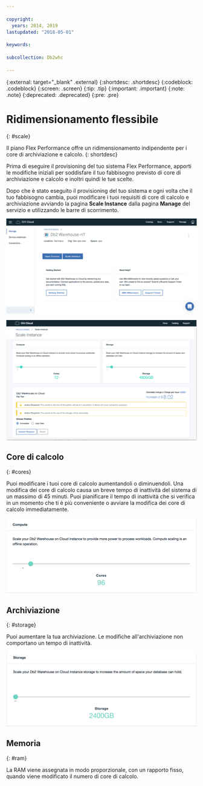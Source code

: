 ```yaml
---

copyright:
  years: 2014, 2019
lastupdated: "2018-05-01"

keywords:

subcollection: Db2whc

---
```


<!-- Attribute definitions --> 
{:external: target="_blank" .external}
{:shortdesc: .shortdesc}
{:codeblock: .codeblock}
{:screen: .screen}
{:tip: .tip}
{:important: .important}
{:note: .note}
{:deprecated: .deprecated}
{:pre: .pre}

# Ridimensionamento flessibile
{: #scale}

Il piano Flex Performance offre un ridimensionamento indipendente per i core di archiviazione e calcolo. 
{: shortdesc}

Prima di eseguire il provisioning del tuo sistema Flex Performance, apporti le modifiche iniziali per soddisfare il tuo fabbisogno previsto di core di archiviazione e calcolo e inoltri quindi le tue scelte.

Dopo che è stato eseguito il provisioning del tuo sistema e ogni volta che il tuo fabbisogno cambia, puoi modificare i tuoi requisiti di core di calcolo e archiviazione avviando la pagina **Scale Instance** dalla pagina **Manage** del servizio e utilizzando le barre di scorrimento.

![Vista della pagina dei core di calcolo della console web](images/launch.png)

![Vista della pagina dei core di calcolo della console web](images/scaling_full.png)

## Core di calcolo
{: #cores}

Puoi modificare i tuoi core di calcolo aumentandoli o diminuendoli. Una modifica dei core di calcolo causa un breve tempo di inattività del sistema di un massimo di 45 minuti. Puoi pianificare il tempo di inattività che si verifica in un momento che ti è più conveniente o avviare la modifica dei core di calcolo immediatamente.

![Vista della pagina dei core di calcolo della console web](images/cores.png)

## Archiviazione
{: #storage}

Puoi aumentare la tua archiviazione. Le modifiche all'archiviazione non comportano un tempo di inattività.

![Vista della pagina di archiviazione della console web](images/storage.png)

## Memoria
{: #ram}

La RAM viene assegnata in modo proporzionale, con un rapporto fisso, quando viene modificato il numero di core di calcolo.

